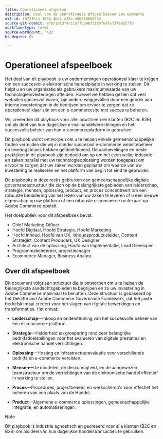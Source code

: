 ```yaml
---
title: Operationeel afspelen
description: Doel van de operationele afspeelboeken van Commerce
exl-id: f072f6ca-3654-4bd2-a32e-000358bb67b3
source-git-commit: e76f101df47116f7b246f21f0fe0fa72769d2776
workflow-type: tm+mt
source-wordcount: '422'
ht-degree: 0%

---
```


# Operationeel afspeelboek

Het doel van dit playbook is uw ondernemingen operationeel klaar te krijgen om een succesvolle elektronische handelplaats in werking te stellen. Dit helpt u en uw organisatie als gebruikers maximumwaarde van uw technologieinvesteringen afleiden. Hoewel we hebben gezien dat veel websites succesvol waren, zijn andere weggevallen door een gebrek aan interne investeringen in de bedrijven om ervoor te zorgen dat ze operationeel klaar zijn om een e-commercesite met succes te beheren.

Wij creeerden dit playbook voor alle industrieën en klanten (B2C en B2B) om als deel van hun dagelijkse e-mailhandelverrichtingen en het succesvolle beheer van hun e-commerceplatform te gebruiken.

Dit playbook wordt ontworpen om u te helpen enkele gemeenschappelijke fouten vermijden die wij in minder succesvol e-commerce websitebeheer en leveringsteams hebben geïdentificeerd. De aanbevelingen en beste praktijken in dit playbook zijn bedoeld om op om het even welke industrie en zaken parallel met uw technologieoplossing worden toegepast om ervoor te zorgen dat uw zaken worden geplaatst om waarde van uw investering te realiseren en het platform van begin tot eind te gebruiken.

De playbooks in deze reeks gebruiken een gemeenschappelijke digitale governancestructuur die zich op de belangrijkste gebieden van leiderschap, strategie, mensen, oplossing, product, en proces concentreert om een robuuste benadering van het lezen van uw zaken te leveren of u een nieuwe eigenschap op uw platform of een robuuste e-commerce routekaart op Adobe Commerce opstelt.

Het doelpubliek voor dit afspeelboek bevat:

- Chief Marketing Officer
- Hoofd Digitaal, Hoofd Strategie, Hoofd Marketing
- Hoofd Inhoud, Hoofd van UX, Inhoudsproductieleider, Content Strategist, Content Producers, UX Designer
- Architect van de oplossing, Hoofd van Implementatie, Lead Developer
- Programmabeheerder, projectmanager
- Ecommerce Manager, Business Analyst

## Over dit afspeelboek

Dit document volgt een structuur die is ontworpen om u te helpen de belangrijkste aandachtsgebieden te begrijpen en zo uw investering in Adobe Commerce maximaal te benutten. Deze structuur is gebaseerd op het Deloitte and Adobe Commerce Governance Framework, dat het juiste bedrijfsklimaat creëert voor het slagen van digitale bewerkingen en transformaties. Het omvat:

- **Leiderschap**—Inkoop en ondersteuning van het succesvolle beheer van een e-commerce-platform.

- **Strategie**—Helderheid en groepering rond zeer belangrijke bedrijfsdoelstellingen voor het evalueren van digitale prestaties en elektronische handel verrichtingen.

- **Oplossing**—Hosting en infrastructuurevaluatie voor verschillende bedrijfs en e-commerce vereisten.

- **Mensen**—De middelen, de deskundigheid, en de aangewezen teamstructuur om de verrichtingen van de elektronische handel effectief in werking te stellen.

- **Proces**—Procedures, projectbeheer, en werkschema&#39;s voor effectief het beheren van een plaats van de Handel.

- **Product**—Algemene e-commerce oplossingen, gemeenschappelijke integratie, en automatiseringen.

>[!NOTE]
>
>Dit playbook is industrie agnostisch en gecreeerd voor alle klanten (B2C en B2B) om als deel van hun dagelijkse handelstransacties te gebruiken.
